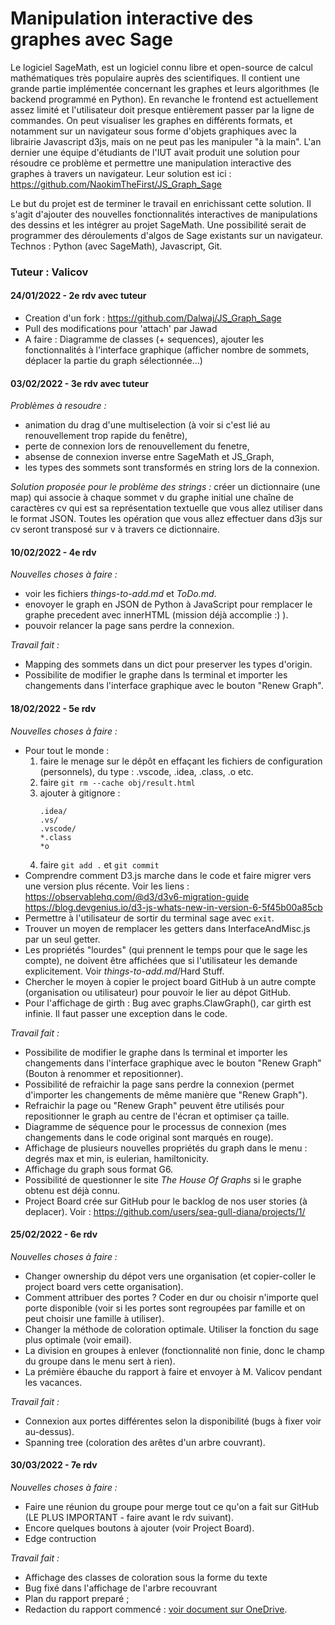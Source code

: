 # Manipulation interactive des graphes avec Sage
Le logiciel SageMath, est un logiciel connu libre et open-source de calcul mathématiques très populaire auprès des scientifiques. Il contient une grande partie implémentée concernant les graphes et leurs algorithmes (le backend programmé en Python). En revanche le frontend est actuellement assez limité et l'utilisateur doit presque entièrement passer par la ligne de commandes. On peut visualiser les graphes en différents formats, et notamment sur un navigateur sous forme d'objets graphiques avec la librairie Javascript d3js, mais on ne peut pas les manipuler "à la main". L'an dernier une équipe d'étudiants de l'IUT avait produit une solution pour résoudre ce problème et permettre une manipulation interactive des graphes à travers un navigateur. Leur solution est ici : https://github.com/NaokimTheFirst/JS_Graph_Sage 

Le but du projet est de terminer le travail en enrichissant cette solution. Il s'agit d'ajouter des nouvelles fonctionnalités interactives de manipulations des dessins et les intégrer au projet SageMath. Une possibilité serait de programmer des déroulements d'algos de Sage existants sur un navigateur. Technos : Python (avec SageMath), Javascript, Git.

### Tuteur : Valicov

#### 24/01/2022 - 2e rdv avec tuteur
- Creation d'un fork : https://github.com/Dalwaj/JS_Graph_Sage
- Pull des modifications pour 'attach' par Jawad
- A faire : Diagramme de classes (+ sequences), ajouter les fonctionnalités à l'interface graphique (afficher nombre de sommets, déplacer la partie du graph sélectionnée...)

#### 03/02/2022 - 3e rdv avec tuteur
*Problèmes à resoudre :* 
- animation du drag d'une multiselection (à voir si c'est lié au renouvellement trop rapide du fenêtre),
- perte de connexion lors de renouvellement du fenetre, 
- absense de connexion inverse entre SageMath et JS_Graph,
- les types des sommets sont transformés en string lors de la connexion.

*Solution proposée pour le problème des strings :* créer un dictionnaire (une map) qui associe à chaque sommet v du graphe initial une chaîne de caractères cv qui est sa représentation textuelle que vous allez utiliser dans le format JSON. Toutes les opération que vous allez effectuer dans d3js sur cv seront transposé sur v à travers ce dictionnaire.

#### 10/02/2022 - 4e rdv
*Nouvelles choses à faire :* 
- voir les fichiers _things-to-add.md_ et _ToDo.md_.
- enovoyer le graph en JSON de Python à JavaScript pour remplacer le graphe precedent avec innerHTML (mission déjà accomplie :) ).
- pouvoir relancer la page sans perdre la connexion.

*Travail fait :*
- Mapping des sommets dans un dict pour preserver les types d'origin.
- Possibilite de modifier le graphe dans ls terminal et importer les changements dans l'interface graphique avec le bouton "Renew Graph".

#### 18/02/2022 - 5e rdv
*Nouvelles choses à faire :*
- Pour tout le monde : 
    1. faire le menage sur le dépôt en effaçant les fichiers de configuration (personnels), du type : .vscode, .idea, .class, .o etc.
    2. faire `git rm --cache obj/result.html`
    3. ajouter à gitignore : 
        ```
        .idea/
        .vs/
        .vscode/
        *.class
        *o
        ```
    4. faire `git add .` et `git commit`
- Comprendre comment D3.js marche dans le code et faire migrer vers une version plus récente. Voir les liens : 
https://observablehq.com/@d3/d3v6-migration-guide
https://blog.devgenius.io/d3-js-whats-new-in-version-6-5f45b00a85cb
- Permettre à l'utilisateur de sortir du terminal sage avec `exit`.
- Trouver un moyen de remplacer les getters dans InterfaceAndMisc.js par un seul getter.
- Les propriétés "lourdes" (qui prennent le temps pour que le sage les compte), ne doivent être affichées que si l'utilisateur les demande explicitement. Voir _things-to-add.md_/Hard Stuff.
- Chercher le moyen à copier le project board GitHub à un autre compte (organisation ou utilisateur) pour pouvoir le lier au dépot GitHub.
- Pour l'affichage de girth : Bug avec graphs.ClawGraph(), car girth est infinie. Il faut passer une exception dans le code.

*Travail fait :*
- Possibilite de modifier le graphe dans ls terminal et importer les changements dans l'interface graphique avec le bouton "Renew Graph" (Bouton à renommer et repositionner).
- Possibilité de refraichir la page sans perdre la connexion (permet d'importer les changements de même manière que "Renew Graph").
- Refraichir la page ou "Renew Graph" peuvent être utilisés pour repositionner le graph au centre de l'écran et optimiser ça taille.
- Diagramme de séquence pour le processus de connexion (mes changements dans le code original sont marqués en rouge).
- Affichage de plusieurs nouvelles propriétés du graph dans le menu : degrés max et min, is eulerian, hamiltonicity.
- Affichage du graph sous format G6.
- Possibilité de questionner le site _The House Of Graphs_ si le graphe obtenu est déjà connu.
- Project Board crée sur GitHub pour le backlog de nos user stories (à deplacer). Voir : https://github.com/users/sea-gull-diana/projects/1/

#### 25/02/2022 - 6e rdv
*Nouvelles choses à faire :*
- Changer ownership du dépot vers une organisation (et copier-coller le project board vers cette organisation).
- Comment attribuer des portes ? Coder en dur ou choisir n'importe quel porte disponible (voir si les portes sont regroupées par famille et on peut choisir une famille à utiliser).
- Changer la méthode de coloration optimale. Utiliser la fonction du sage plus optimale (voir email).
- La division en groupes à enlever (fonctionnalité non finie, donc le champ du groupe dans le menu sert à rien).
- La prémière ébauche du rapport à faire et envoyer à M. Valicov pendant les vacances.

*Travail fait :*
- Connexion aux portes différentes selon la disponibilité (bugs à fixer voir au-dessus).
- Spanning tree (coloration des arêtes d'un arbre couvrant).

#### 30/03/2022 - 7e rdv
*Nouvelles choses à faire :*
- Faire une réunion du groupe pour merge tout ce qu'on a fait sur GitHub (LE PLUS IMPORTANT - faire avant le rdv suivant).
- Encore quelques boutons à ajouter (voir Project Board).
- Edge contruction

*Travail fait :*
- Affichage des classes de coloration sous la forme du texte
- Bug fixé dans l'affichage de l'arbre recouvrant
- Plan du rapport preparé ;
- Redaction du rapport commencé : [voir document sur OneDrive](https://1drv.ms/w/s!Ah20cN1s-zt3h78TY4GmdzCLvJmvOQ?e=JR4fun).

